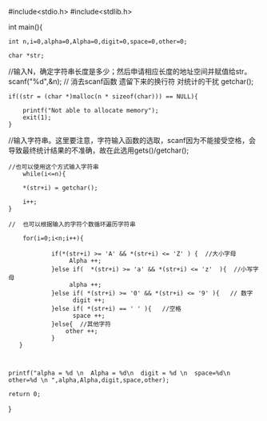 #include<stdio.h>
#include<stdlib.h>
 
int main(){
 
	int n,i=0,alpha=0,Alpha=0,digit=0,space=0,other=0;
 
	char *str;
 
   //输入N，确定字符串长度是多少；然后申请相应长度的地址空间并赋值给str。
	scanf("%d",&n);
	//   消去scanf函数 遗留下来的换行符 对统计的干扰
	getchar();
 
	if((str = (char *)malloc(n * sizeof(char))) == NULL){
	
		printf("Not able to allocate memory");
		exit(1);
	}
 
   //输入字符串。这里要注意，字符输入函数的选取，scanf因为不能接受空格，会导致最终统计结果的不准确，故在此选用gets()/getchar();
	
	//也可以使用这个方式输入字符串
		while(i<=n){
	
		*(str+i) = getchar();
 
		i++;
	}
	
	//  也可以根据输入的字符个数循环遍历字符串
 
	  	for(i=0;i<n;i++){
	
				if(*(str+i) >= 'A' && *(str+i) <= 'Z' ) {  //大小字母
					 Alpha ++;
				}else if(  *(str+i) >= 'a' && *(str+i) <= 'z'  ){  //小写字母
					 alpha ++;
				}else if( *(str+i) >= '0' && *(str+i) <= '9' ){   // 数字
					  digit ++;
				}else if( *(str+i) == ' ' ){   //空格
					  space ++;
				}else{  //其他字符
					other ++;
				}
	   }
	
	
 
	printf("alpha = %d \n  Alpha = %d\n  digit = %d \n  space=%d\n other=%d \n ",alpha,Alpha,digit,space,other);
 
	return 0;
 
}
